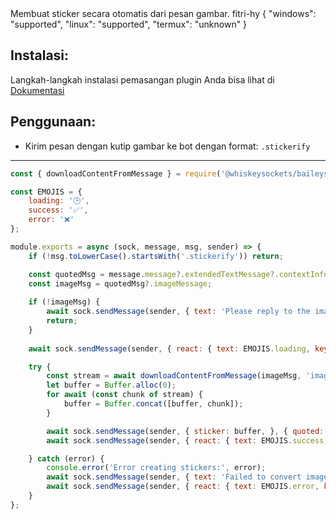 <title>Image To Sticker</title>
<desc>Membuat sticker secara otomatis dari pesan gambar.</desc>
<github>fitri-hy</github>
<support>
  {
    "windows": "supported",
    "linux": "supported",
    "termux": "unknown"
  }
</support>

## Instalasi:
Langkah-langkah instalasi pemasangan plugin Anda bisa lihat di [Dokumentasi](/docs#Plugin)

## Penggunaan:
- Kirim pesan dengan kutip gambar ke bot dengan format: `.stickerify`

---

```js
const { downloadContentFromMessage } = require('@whiskeysockets/baileys');

const EMOJIS = {
    loading: '🕒',
    success: '✅',
    error: '❌'
};

module.exports = async (sock, message, msg, sender) => {
    if (!msg.toLowerCase().startsWith('.stickerify')) return;

    const quotedMsg = message.message?.extendedTextMessage?.contextInfo?.quotedMessage;
    const imageMsg = quotedMsg?.imageMessage;
	
    if (!imageMsg) {
        await sock.sendMessage(sender, { text: 'Please reply to the image with the command `.stickerify`.' }, { quoted: message });
        return;
    }
	
    await sock.sendMessage(sender, { react: { text: EMOJIS.loading, key: message.key } });

    try {
        const stream = await downloadContentFromMessage(imageMsg, 'image');
        let buffer = Buffer.alloc(0);
        for await (const chunk of stream) {
            buffer = Buffer.concat([buffer, chunk]);
        }

        await sock.sendMessage(sender, { sticker: buffer, }, { quoted: message });
        await sock.sendMessage(sender, { react: { text: EMOJIS.success, key: message.key } });

    } catch (error) {
        console.error('Error creating stickers:', error);
        await sock.sendMessage(sender, { text: 'Failed to convert image to sticker.', }, { quoted: message });
        await sock.sendMessage(sender, { react: { text: EMOJIS.error, key: message.key } });
    }
};
```